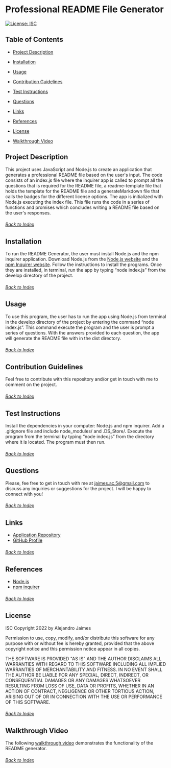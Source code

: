
# Professional README File Generator
[![License: ISC](https://img.shields.io/badge/License-ISC-blue.svg)](https://opensource.org/licenses/ISC)

## Table of Contents
- [Project Description](#Project-Description)

- [Installation](#Installation)

- [Usage](#Usage)

- [Contribution Guidelines](#Contribution-Guidelines)

- [Test Instructions](#Test-Instructions)

- [Questions](#Questions)

- [Links](#Links)

- [References](#References)

- [License](#License)

- [Walkthrough Video](#Walkthrough-Video)

## Project Description
This project uses JavaScript and Node.js to create an application that generates a professional README file based on the user's input. The code consists of an index.js file where the inquirer app is called to prompt all the questions that is required for the README file, a readme-template file that holds the template for the README file and a generateMarkdown file that calls the badges for the different license options. The app is initialized with Node.js executing the index file. This file runs the code in a series of functions and promises which concludes writing a README file based on the user's responses.
###### [Back to Index](#Table-of-Contents)


## Installation
To run the README Generator, the user must install Node.js and the npm inquirer application. Download Node.js from the [Node.js website](https://nodejs.org/en/) and the [npm Inquirer website](https://www.npmjs.com/package/inquirer). Follow the instructions to install the programs. Once they are installed, in terminal, run the app by typing “node index.js” from the develop directory of the project.
###### [Back to Index](#Table-of-Contents)
	

## Usage
To use this program, the user has to run the app using Node.js from terminal in the develop directory of the project by entering the command “node index.js”. This command execute the program and the user is prompt a series of questions. With the answers provided to each question, the app will generate the README file with in the dist directory.
###### [Back to Index](#Table-of-Contents)
	

## Contribution Guidelines
Feel free to contribute with this repository and/or get in touch with me to comment on the project.
###### [Back to Index](#Table-of-Contents)
	

## Test Instructions
Install the dependencies in your computer: Node.js and npm inquirer. Add a .gitignore file and include node_modules/ and .DS_Store/. Execute the program from the terminal by typing “node index.js” from the directory where it is located. The program must then run.
###### [Back to Index](#Table-of-Contents)
	

## Questions
Please, fee free to get in touch with me at jaimes.ac.5@gmail.com to discuss any inquiries or suggestions for the project. I will be happy to connect with you!
###### [Back to Index](#Table-of-Contents)
	

## Links
- [Application Repository](https://github.com/AlexJCturbo/readme-generator)
- [GitHub Profile](https://github.com/AlexJCturbo)
###### [Back to Index](#Table-of-Contents)


## References
- [Node.js](https://nodejs.org/en/) 
- [npm inquirer](https://www.npmjs.com/package/inquirer)
###### [Back to Index](#Table-of-Contents)
	

## License
ISC
Copyright 2022 by Alejandro Jaimes
	

Permission to use, copy, modify, and/or distribute this software for any purpose with or without fee is hereby granted, provided that the above copyright notice and this permission notice appear in all copies.

THE SOFTWARE IS PROVIDED "AS IS" AND THE AUTHOR DISCLAIMS ALL WARRANTIES WITH REGARD TO THIS SOFTWARE INCLUDING ALL IMPLIED WARRANTIES OF MERCHANTABILITY AND FITNESS. IN NO EVENT SHALL THE AUTHOR BE LIABLE FOR ANY SPECIAL, DIRECT, INDIRECT, OR CONSEQUENTIAL DAMAGES OR ANY DAMAGES WHATSOEVER RESULTING FROM LOSS OF USE, DATA OR PROFITS, WHETHER IN AN ACTION OF CONTRACT, NEGLIGENCE OR OTHER TORTIOUS ACTION, ARISING OUT OF OR IN CONNECTION WITH THE USE OR PERFORMANCE OF THIS SOFTWARE.
###### [Back to Index](#Table-of-Contents)


## Walkthrough Video
The following [walkthrough video](https://drive.google.com/file/d/12WYQmfUDl75wK0ZjXyJv6i11grziY4MS/view?usp=sharing) demonstrates the functionality of the README generator.
###### [Back to Index](#Table-of-Contents)
  